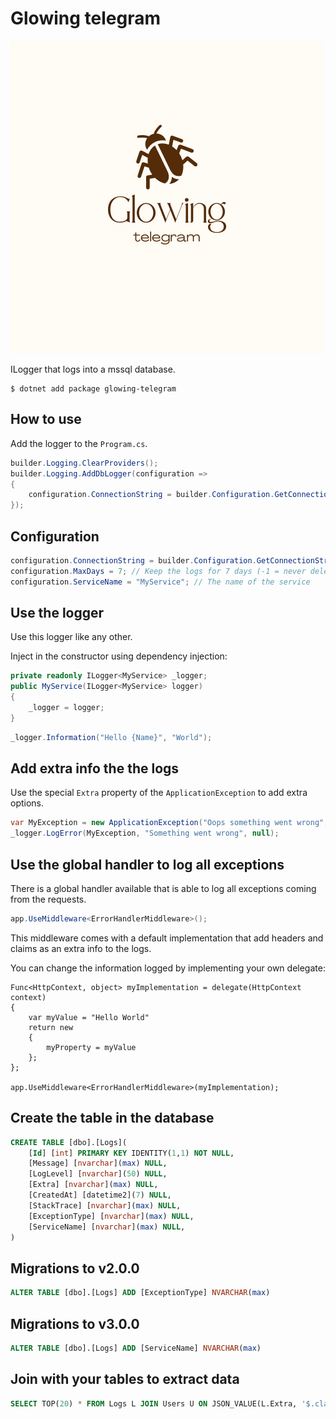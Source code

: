 # Glowing telegram

![](./glowing-telegram/logo/logo.png)

ILogger that logs into a mssql database.

```
$ dotnet add package glowing-telegram
```

## How to use
Add the logger to the `Program.cs`.

```cs
builder.Logging.ClearProviders();
builder.Logging.AddDbLogger(configuration =>
{
    configuration.ConnectionString = builder.Configuration.GetConnectionString("DefaultConnection");
});
```

## Configuration

```cs
configuration.ConnectionString = builder.Configuration.GetConnectionString("DefaultConnection");
configuration.MaxDays = 7; // Keep the logs for 7 days (-1 = never delete logs)
configuration.ServiceName = "MyService"; // The name of the service
```

## Use the logger

Use this logger like any other.

Inject in the constructor using dependency injection:

```cs
private readonly ILogger<MyService> _logger;
public MyService(ILogger<MyService> logger)
{
    _logger = logger;
}
```

```cs
_logger.Information("Hello {Name}", "World");
```

## Add extra info the the logs

Use the special `Extra` property of the `ApplicationException` to add extra options.

```cs
var MyException = new ApplicationException("Oops something went wrong", new { myExtraProperty = "MyValue" });
_logger.LogError(MyException, "Something went wrong", null);
```

## Use the global handler to log all exceptions

There is a global handler available that is able to log all exceptions coming from the requests.

```cs
app.UseMiddleware<ErrorHandlerMiddleware>();
```
This middleware comes with a default implementation that add headers and claims as an extra info to the logs.

You can change the information logged by implementing your own delegate:

```
Func<HttpContext, object> myImplementation = delegate(HttpContext context)
{
    var myValue = "Hello World"
    return new 
    {
        myProperty = myValue
    };
};

app.UseMiddleware<ErrorHandlerMiddleware>(myImplementation);
```

## Create the table in the database

```sql
CREATE TABLE [dbo].[Logs](
	[Id] [int] PRIMARY KEY IDENTITY(1,1) NOT NULL,
	[Message] [nvarchar](max) NULL,
	[LogLevel] [nvarchar](50) NULL,
	[Extra] [nvarchar](max) NULL,
	[CreatedAt] [datetime2](7) NULL,
	[StackTrace] [nvarchar](max) NULL,
	[ExceptionType] [nvarchar](max) NULL,
	[ServiceName] [nvarchar](max) NULL,
)
```

## Migrations to v2.0.0

```sql
ALTER TABLE [dbo].[Logs] ADD [ExceptionType] NVARCHAR(max)
```

## Migrations to v3.0.0

```sql
ALTER TABLE [dbo].[Logs] ADD [ServiceName] NVARCHAR(max)
```

## Join with your tables to extract data

```sql
SELECT TOP(20) * FROM Logs L JOIN Users U ON JSON_VALUE(L.Extra, '$.claims.userId') = U.Id WHERE U.Id = 25
```
